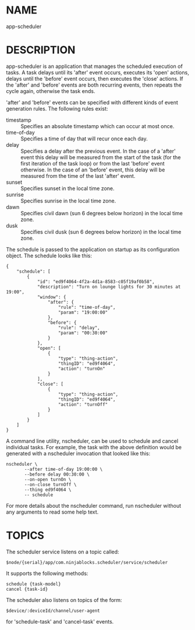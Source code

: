 NAME
====
app-scheduler

DESCRIPTION
===========
app-scheduler is an application that manages the scheduled execution of tasks. A task delays until its 'after' event occurs,
executes its 'open' actions, delays until the 'before' event occurs, then executes the 'close' actions. If the 'after'
and 'before' events are both recurring events, then repeats the cycle again, otherwise the task ends.

'after' and 'before' events can be specified with different kinds of event generation rules. The following rules exist:

<dl>
	<dt>timestamp</dt>
	<dd>Specifies an absolute timestamp which can occur at most once.</dd>
	<dt>time-of-day</dt>
	<dd>Specifies a time of day that will recur once each day.</dd>
	<dt>delay</dt>
	<dd>Specifies a delay after the previous event. In the case of a 'after' event this delay will be measured
	from the start of the task (for the first iteration of the task loop) or from the last 'before' event otherwise. In the
	case of an 'before' event, this delay will be measured from the time of the last 'after' event.</dd>
	<dt>sunset</dt>
	<dd>Specifies sunset in the local time zone.</dd>
	<dt>sunrise</dt>
	<dd>Specifies sunrise in the local time zone.</dd>
	<dt>dawn</dt>
	<dd>Specifies civil dawn (sun 6 degrees below horizon) in the local time zone.</dd>
	<dt>dusk</dt>
	<dd>Specifies civil dusk (sun 6 degrees below horizon) in the local time zone.</dd>
</dl>

The schedule is passed to the application on startup as its configuration object. The schedule looks like this:

	{
	    "schedule": [
	        {
	            "id": "ed9f4064-4f2a-4d1a-8583-c05f19af0b58",
	            "description": "Turn on lounge lights for 30 minutes at 19:00",
	            "window": {
	                "after": {
	                    "rule": "time-of-day",
	                    "param": "19:00:00"
	                },
	                "before": {
	                    "rule": "delay",
	                    "param": "00:30:00"
	                }
	            },
	            "open": [
	                {
	                    "type": "thing-action",
	                    "thingID": "ed9f4064",
	                    "action": "turnOn"
	                }
	            ],
	            "close": [
	                {
	                    "type": "thing-action",
	                    "thingID": "ed9f4064",
	                    "action": "turnOff"
	                }
	            ]
	        }
	    ]
	}

A command line utility, nscheduler, can be used to schedule and cancel individual tasks. For example, the task with the above definition would be generated with a nscheduler invocation that looked like this:

	nscheduler \
		   --after time-of-day 19:00:00 \
		   --before delay 00:30:00 \
		   --on-open turnOn \
		   --on-close turnOff \
		   --thing ed9f4064 \
		   -- schedule

For more details about the nscheduler command, run nscheduler without any arguments to read some help text.

TOPICS
======

The scheduler service listens on a topic called:

	$node/{serial}/app/com.ninjablocks.scheduler/service/scheduler

It supports the following methods:

	schedule {task-model}
	cancel {task-id}

The scheduler also listens on topics of the form:

	$device/:deviceId/channel/user-agent

for 'schedule-task' and 'cancel-task' events.